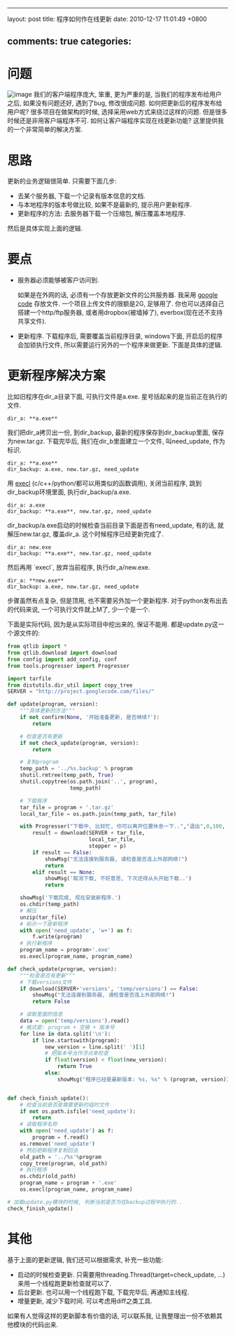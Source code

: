 
---
layout: post
title: 程序如何作在线更新
date: 2010-12-17 11:01:49 +0800

comments: true
categories: 
---

问题
====

![image](http://lh4.ggpht.com/_os_zrveP8Ns/TQrJ7IXV-_I/AAAAAAAADOU/AFzkVbp1W_8/s800/101118-Caribou-web.jpg)
我们的客户端程序庞大, 笨重, 更为严重的是, 当我们的程序发布给用户之后,
如果没有问题还好, 遇到了bug, 修改很成问题.
如何把更新后的程序发布给用户呢? 很多项目在做架构的时候,
选择采用web方式来绕过这样的问题. 但是很多时候还是非用客户端程序不可.
如何让客户端程序实现在线更新功能? 这里提供我的一个非常简单的解决方案.

思路
====

更新的业务逻辑很简单. 只需要下面几步:

-   去某个服务器, 下载一个记录有版本信息的文档.
-   与本地程序的版本号做比较, 如果不是最新的, 提示用户更新程序.
-   更新程序的方法: 去服务器下载一个压缩包, 解压覆盖本地程序.

然后是具体实现上面的逻辑.

要点
====

-   服务器必须能够被客户访问到.

    如果是在外网的话, 必须有一个存放更新文件的公共服务器. 我采用 [google
    code](http://code.google.com) 存放文件. 一个项目上传文件的限额是2G,
    足够用了. 你也可以选择自己搭建一个http/ftp服务器,
    或者用dropbox(被墙掉了), everbox(现在还不支持共享文件).

-   更新程序. 下载程序后, 需要覆盖当前程序目录, windows下面,
    开启后的程序会加锁执行文件, 所以需要运行另外的一个程序来做更新.
    下面是具体的逻辑.

更新程序解决方案
================

比如旧程序在dir\_a目录下面, 可执行文件是a.exe.
星号括起来的是当前正在执行的文件.

    dir_a: **a.exe**

我们把dir\_a拷贝出一份, 到dir\_backup, 最新的程序保存到dir\_backup里面,
保存为new.tar.gz. 下载完毕后, 我们在dir\_b里面建立一个文件,
叫need\_update, 作为标识.

    dir_a: **a.exe**
    dir_backup: a.exe, new.tar.gz, need_update

用 [execl](http://docs.python.org/library/os.html#os.execl)
(c/c++/python/都可以用类似的函数调用), 关闭当前程序,
跳到dir\_backup环境里面, 执行dir\_backup/a.exe.

    dir_a: a.exe
    dir_backup: **a.exe**, new.tar.gz, need_update

dir\_backup/a.exe启动的时候检查当前目录下面是否有need\_update, 有的话,
就解压new.tar.gz, 覆盖dir\_a. 这个时候程序已经更新完成了.

    dir_a: new.exe
    dir_backup: **a.exe**, new.tar.gz, need_update

然后再用 \`execl\`, 放弃当前程序, 执行dir\_a/new.exe.

    dir_a: **new.exe**
    dir_backup: a.exe, new.tar.gz, need_update

步骤虽然有点复杂, 但是顶用, 也不需要另外加一个更新程序.
对于python发布出去的代码来说, 一个可执行文件就上M了, 少一个是一个.

下面是实际代码, 因为是从实际项目中挖出来的, 保证不能用.
都是update.py这一个源文件的:

```python
from qtlib import *
from qtlib.download import download
from config import add_config, conf
from tools.progresser import Progresser

import tarfile
from distutils.dir_util import copy_tree
SERVER = "http://project.googlecode.com/files/"

def update(program, version):
    """具体更新的方法"""
    if not confirm(None, '开始准备更新, 是否继续?'):
        return

    # 检查是否有更新
    if not check_update(program, version):
        return

    # 复制program
    temp_path = '../%s.backup' % program
    shutil.rmtree(temp_path, True)
    shutil.copytree(os.path.join('..', program),
                    temp_path)

    # 下载程序
    tar_file = program + '.tar.gz'
    local_tar_file = os.path.join(temp_path, tar_file)

    with Progresser("下载中, 比较忙, 你可以离开位置休息一下..","退出",0,100, None) as p:
        result = download(SERVER + tar_file,
                          local_tar_file,
                          stepper = p)
        if result == False:
            showMsg("无法连接到服务器, 请检查是否连上外部网络!")
            return
        elif result == None:
            showMsg('取消下载, 不好意思, 下次还得从头开始下载..')
            return

    showMsg('下载完成, 现在安装新程序.')
    os.chdir(temp_path)
    # 解压
    unzip(tar_file)
    # 标示一下是新程序
    with open('need_update', 'w+') as f:
        f.write(program)
    # 执行新程序
    program_name = program+'.exe'
    os.execl(program_name, program_name)

def check_update(program, version):
    """检查是否有更新"""
    # 下载versions文件
    if download(SERVER+'versions', 'temp/versions') == False:
        showMsg("无法连接到服务器, 请检查是否连上外部网络!")
        return False

    # 读取里面的信息
    data = open('temp/versions').read()
    # 格式是: program + 空格 + 版本号
    for line in data.split('\n'):
        if line.startswith(program):
            new_version = line.split(' ')[1]
            # 把版本号当作浮点来检查
            if float(version) < float(new_version):
                return True
            else:
                showMsg("程序已经是最新版本: %s, %s" % (program, version))


def check_finish_update():
    # 检查当前是否是需要更新的临时文件
    if not os.path.isfile('need_update'):
        return
    # 读取程序名称
    with open('need_update') as f:
        program = f.read()
    os.remove('need_update')
    # 然后把新程序复制回去
    old_path = '../%s'%program
    copy_tree(program, old_path)
    # 执行程序
    os.chdir(old_path)
    program_name = program + '.exe'
    os.execl(program_name, program_name)

# 加载update.py模块的时候, 判断当前是否为在backup过程中执行的..
check_finish_update()
```

其他
====

基于上面的更新逻辑, 我们还可以根据需求, 补充一些功能:

-   启动的时候检查更新. 只需要用threading.Thread(target=check\_update,
    ...)来用一个线程跑更新检查就可以了.
-   后台更新. 也可以用一个线程跑下载, 下载完毕后, 再通知主线程.
-   增量更新, 减少下载时间. 可以考虑用diff之类工具.

如果有人觉得这样的更新脚本有价值的话, 可以联系我,
让我整理出一份不依赖其他模块的代码出来.